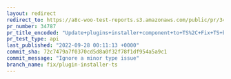 ```yaml
---
layout: redirect
redirect_to: https://a8c-woo-test-reports.s3.amazonaws.com/public/pr/34787/api/index.html
pr_number: 34787
pr_title_encoded: "Update+plugins+installer+component+to+TS%2C+Fix+TS+bugs+and+Syncpack+TypeScript"
pr_test_type: api
last_published: "2022-09-28 00:11:13 +0000"
commit_sha: 72c7479a7f0370cd5d8a0f32f78f1df954a5a9c1
commit_message: "Ignore a minor type issue"
branch_name: fix/plugin-installer-ts
---
```

